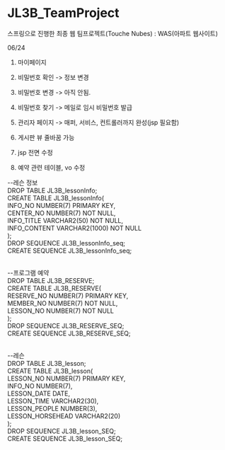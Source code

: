 # JL3B_TeamProject
스프링으로 진행한 최종 웹 팀프로젝트(Touche Nubes) : WAS(아파트 웹사이트)




06/24



1. 마이페이지

2. 비밀번호 확인 -> 정보 변경

3. 비밀번호 변경 -> 아직 안됨.

4. 비밀번호 찾기 -> 메일로 임시 비밀번호 발급

5. 관리자 페이지 -> 매퍼, 서비스, 컨트롤러까지 완성(jsp 필요함)

6. 게시판 뷰 줄바꿈 가능

7. jsp 전면 수정

8. 예약 관련 테이블, vo 수정

--레슨 정보<br>
DROP TABLE JL3B_lessonInfo;<br>
CREATE TABLE JL3B_lessonInfo(<br>
    INFO_NO NUMBER(7) PRIMARY KEY,<br>
    CENTER_NO NUMBER(7) NOT NULL,<br>
    INFO_TITLE VARCHAR2(50) NOT NULL,<br>
    INFO_CONTENT VARCHAR2(1000) NOT NULL<br>
);<br>
DROP SEQUENCE  JL3B_lessonInfo_seq;<br>
CREATE SEQUENCE  JL3B_lessonInfo_seq;<br>
<br>

--프로그램 예약<br>
DROP TABLE JL3B_RESERVE;<br>
CREATE TABLE  JL3B_RESERVE(<br>
    RESERVE_NO NUMBER(7) PRIMARY KEY,<br>
    MEMBER_NO NUMBER(7) NOT NULL,<br>
    LESSON_NO NUMBER(7) NOT NULL<br>
);<br>
DROP SEQUENCE JL3B_RESERVE_SEQ;<br>
CREATE SEQUENCE JL3B_RESERVE_SEQ;<br>
<br>

--레슨<br>
DROP TABLE JL3B_lesson;<br>
CREATE TABLE JL3B_lesson(<br>
   LESSON_NO NUMBER(7) PRIMARY KEY,<br>
   INFO_NO NUMBER(7),<br>
   LESSON_DATE DATE,<br>
   LESSON_TIME VARCHAR2(30),<br>
   LESSON_PEOPLE NUMBER(3),<br>
   LESSON_HORSEHEAD VARCHAR2(20)<br>
);<br>
DROP SEQUENCE JL3B_lesson_SEQ;<br>
CREATE SEQUENCE JL3B_lesson_SEQ;<br>
